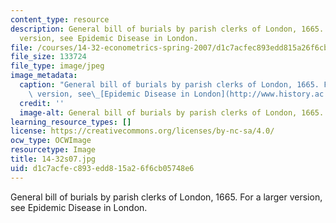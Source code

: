 ```yaml
---
content_type: resource
description: General bill of burials by parish clerks of London, 1665. For a larger
  version, see Epidemic Disease in London.
file: /courses/14-32-econometrics-spring-2007/d1c7acfec893edd815a26f6cb05748e6_14-32s07.jpg
file_size: 133724
file_type: image/jpeg
image_metadata:
  caption: "General bill of burials by parish clerks of London, 1665. For a larger\
    \ version, see\_[Epidemic Disease in London](http://www.history.ac.uk/ihr/Focus/Medical/epichamp.html#6)."
  credit: ''
  image-alt: General bill of burials by parish clerks of London, 1665.
learning_resource_types: []
license: https://creativecommons.org/licenses/by-nc-sa/4.0/
ocw_type: OCWImage
resourcetype: Image
title: 14-32s07.jpg
uid: d1c7acfe-c893-edd8-15a2-6f6cb05748e6
---
```

General bill of burials by parish clerks of London, 1665. For a larger version, see Epidemic Disease in London.